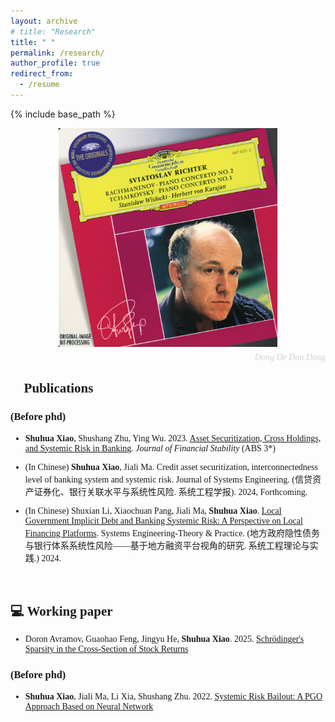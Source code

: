 ```yaml
---
layout: archive
# title: "Research"
title: " "
permalink: /research/
author_profile: true
redirect_from:
  - /resume
---
```


{% include base_path %}

<span style="font-family: 'euclid';">


<div style="text-align: center;">
  <div style="position: relative; display: inline-block;">
    <img src="/images/rach2.png" alt="Profile Image" width="350" height="350" style="display: block;" />
  </div>
  <div style="text-align: right; font-style: italic; color: #d3d3d3; font-size: 14px; margin-top: 5px;">
    Dong De Dou Dong
  </div>
</div>


## 📝 Publications

### (Before phd)
* **Shuhua Xiao**, Shushang Zhu, Ying Wu. 2023. [Asset Securitization, Cross Holdings, and Systemic Risk in Banking](https://doi.org/10.1016/j.jfs.2023.101140). *Journal of Financial Stability* (ABS 3*) 
<!-- [Slide] -->

* (In Chinese) **Shuhua Xiao**, Jiali Ma. Credit asset securitization, interconnectedness level of banking system and systemic risk. Journal of Systems Engineering. (信贷资产证券化、银行关联水平与系统性风险. 系统工程学报). 2024, Forthcoming.

* (In Chinese) Shuxian Li, Xiaochuan Pang, Jiali Ma, **Shuhua Xiao**. [Local Government Implicit Debt and Banking Systemic Risk: A Perspective on Local Financing Platforms](https://kns.cnki.net/kcms/detail/11.2267.n.20240805.1740.008.html). Systems Engineering-Theory & Practice. (地方政府隐性债务与银行体系系统性风险——基于地方融资平台视角的研究. 系统工程理论与实践.) 2024.


<br>

## 💻 Working paper

* Doron Avramov, Guaohao Feng, Jingyu He, **Shuhua Xiao**. 2025. [Schrödinger's Sparsity in the Cross-Section of Stock Returns](https://papers.ssrn.com/sol3/papers.cfm?abstract_id=5370960) 

### (Before phd)
* **Shuhua Xiao**, Jiali Ma, Li Xia, Shushang Zhu. 2022. [Systemic Risk Bailout: A PGO Approach Based on Neural Network](http://arxiv.org/abs/2212.05235)


<!-- * 🎓 **Deakin University**
    * Phd
    * 11/2023~Now
    * 📍 *Melbourne, Australia*

* 🎓 **University of Groningen**
    * Exchange student of Spatial Sciences
    * 09/2022~02/2023
    * 📍 *Groningen, Netherlands*
    

* 🎓 **Beijing Normal University**
    * Master of Natural Resources
    * 09/2020~07/2023
    * 📍 *Beijing, China*
    

* 🎓 **Yanbian University**
    * Bachelor of Geographic Information Science (Major)
    * Bachelor of Computer Science (Minor)
    * 09/2016~07/2020
    * 📍 *Yanbian, China* -->

<span>